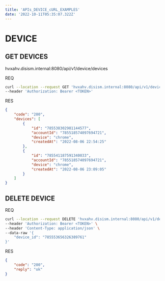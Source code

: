 ```yaml
---
title: 'APIs_DEVICE_cURL_EXAMPLES'
date: '2022-10-11T05:35:07.322Z'
---
```


# DEVICE

## GET DEVICES
hvxahv.disism.internal:8080/api/v1/device/devices

REQ
```bash
curl --location --request GET 'hvxahv.disism.internal:8080/api/v1/device/devices' \
--header 'Authorization: Bearer <TOKEN>'
```
RES
```json
{
    "code": "200",
    "devices": [
        {
            "id": "785538302981144577",
            "accountId": "785518574097694721",
            "device": "chrome",
            "createdAt": "2022-08-06 22:54:25"
        },
        {
            "id": "785541187591340033",
            "accountId": "785518574097694721",
            "device": "chrome",
            "createdAt": "2022-08-06 23:09:05"
        }
    ]
}
```

## DELETE DEVICE

REQ
```bash
curl --location --request DELETE 'hvxahv.disism.internal:8080/api/v1/device' \
--header 'Authorization: Bearer <TOKEN>' \
--header 'Content-Type: application/json' \
--data-raw '{
    "device_id": "785553656326389761"
}'
```
RES
```json
{
    "code": "200",
    "reply": "ok"
}
```
